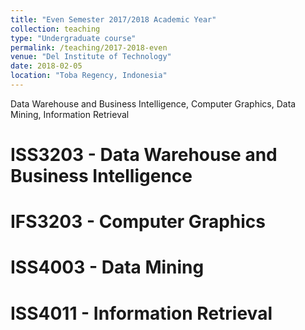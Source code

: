 ```yaml
---
title: "Even Semester 2017/2018 Academic Year"
collection: teaching
type: "Undergraduate course"
permalink: /teaching/2017-2018-even
venue: "Del Institute of Technology"
date: 2018-02-05
location: "Toba Regency, Indonesia"
---
```


Data Warehouse and Business Intelligence, Computer Graphics, Data Mining, Information Retrieval

ISS3203 - Data Warehouse and Business Intelligence
======

IFS3203 - Computer Graphics
======

ISS4003 - Data Mining
======

ISS4011 - Information Retrieval
======